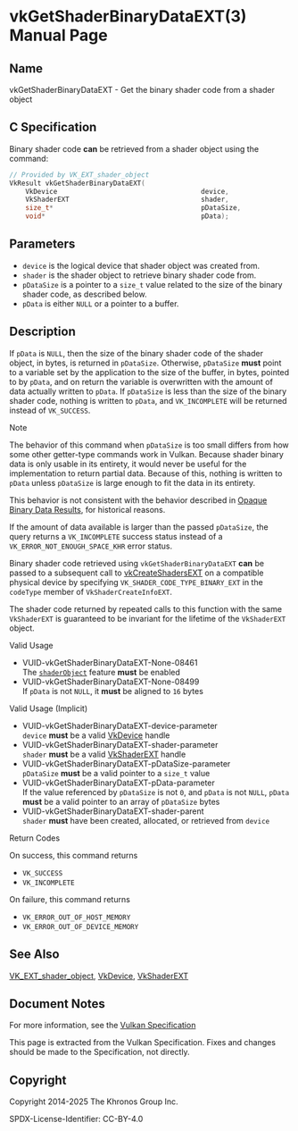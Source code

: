 # vkGetShaderBinaryDataEXT(3) Manual Page

## Name

vkGetShaderBinaryDataEXT - Get the binary shader code from a shader object



## [](#_c_specification)C Specification

Binary shader code **can** be retrieved from a shader object using the command:

```c++
// Provided by VK_EXT_shader_object
VkResult vkGetShaderBinaryDataEXT(
    VkDevice                                    device,
    VkShaderEXT                                 shader,
    size_t*                                     pDataSize,
    void*                                       pData);
```

## [](#_parameters)Parameters

- `device` is the logical device that shader object was created from.
- `shader` is the shader object to retrieve binary shader code from.
- `pDataSize` is a pointer to a `size_t` value related to the size of the binary shader code, as described below.
- `pData` is either `NULL` or a pointer to a buffer.

## [](#_description)Description

If `pData` is `NULL`, then the size of the binary shader code of the shader object, in bytes, is returned in `pDataSize`. Otherwise, `pDataSize` **must** point to a variable set by the application to the size of the buffer, in bytes, pointed to by `pData`, and on return the variable is overwritten with the amount of data actually written to `pData`. If `pDataSize` is less than the size of the binary shader code, nothing is written to `pData`, and `VK_INCOMPLETE` will be returned instead of `VK_SUCCESS`.

Note

The behavior of this command when `pDataSize` is too small differs from how some other getter-type commands work in Vulkan. Because shader binary data is only usable in its entirety, it would never be useful for the implementation to return partial data. Because of this, nothing is written to `pData` unless `pDataSize` is large enough to fit the data in its entirety.

This behavior is not consistent with the behavior described in [Opaque Binary Data Results](https://registry.khronos.org/vulkan/specs/latest/html/vkspec.html#fundamentals-binaryresults), for historical reasons.

If the amount of data available is larger than the passed `pDataSize`, the query returns a `VK_INCOMPLETE` success status instead of a `VK_ERROR_NOT_ENOUGH_SPACE_KHR` error status.

Binary shader code retrieved using `vkGetShaderBinaryDataEXT` **can** be passed to a subsequent call to [vkCreateShadersEXT](https://registry.khronos.org/vulkan/specs/latest/man/html/vkCreateShadersEXT.html) on a compatible physical device by specifying `VK_SHADER_CODE_TYPE_BINARY_EXT` in the `codeType` member of `VkShaderCreateInfoEXT`.

The shader code returned by repeated calls to this function with the same `VkShaderEXT` is guaranteed to be invariant for the lifetime of the `VkShaderEXT` object.

Valid Usage

- [](#VUID-vkGetShaderBinaryDataEXT-None-08461)VUID-vkGetShaderBinaryDataEXT-None-08461  
  The [`shaderObject`](https://registry.khronos.org/vulkan/specs/latest/html/vkspec.html#features-shaderObject) feature **must** be enabled
- [](#VUID-vkGetShaderBinaryDataEXT-None-08499)VUID-vkGetShaderBinaryDataEXT-None-08499  
  If `pData` is not `NULL`, it **must** be aligned to `16` bytes

Valid Usage (Implicit)

- [](#VUID-vkGetShaderBinaryDataEXT-device-parameter)VUID-vkGetShaderBinaryDataEXT-device-parameter  
  `device` **must** be a valid [VkDevice](https://registry.khronos.org/vulkan/specs/latest/man/html/VkDevice.html) handle
- [](#VUID-vkGetShaderBinaryDataEXT-shader-parameter)VUID-vkGetShaderBinaryDataEXT-shader-parameter  
  `shader` **must** be a valid [VkShaderEXT](https://registry.khronos.org/vulkan/specs/latest/man/html/VkShaderEXT.html) handle
- [](#VUID-vkGetShaderBinaryDataEXT-pDataSize-parameter)VUID-vkGetShaderBinaryDataEXT-pDataSize-parameter  
  `pDataSize` **must** be a valid pointer to a `size_t` value
- [](#VUID-vkGetShaderBinaryDataEXT-pData-parameter)VUID-vkGetShaderBinaryDataEXT-pData-parameter  
  If the value referenced by `pDataSize` is not `0`, and `pData` is not `NULL`, `pData` **must** be a valid pointer to an array of `pDataSize` bytes
- [](#VUID-vkGetShaderBinaryDataEXT-shader-parent)VUID-vkGetShaderBinaryDataEXT-shader-parent  
  `shader` **must** have been created, allocated, or retrieved from `device`

Return Codes

On success, this command returns

- `VK_SUCCESS`
- `VK_INCOMPLETE`

On failure, this command returns

- `VK_ERROR_OUT_OF_HOST_MEMORY`
- `VK_ERROR_OUT_OF_DEVICE_MEMORY`

## [](#_see_also)See Also

[VK\_EXT\_shader\_object](https://registry.khronos.org/vulkan/specs/latest/man/html/VK_EXT_shader_object.html), [VkDevice](https://registry.khronos.org/vulkan/specs/latest/man/html/VkDevice.html), [VkShaderEXT](https://registry.khronos.org/vulkan/specs/latest/man/html/VkShaderEXT.html)

## [](#_document_notes)Document Notes

For more information, see the [Vulkan Specification](https://registry.khronos.org/vulkan/specs/latest/html/vkspec.html#vkGetShaderBinaryDataEXT)

This page is extracted from the Vulkan Specification. Fixes and changes should be made to the Specification, not directly.

## [](#_copyright)Copyright

Copyright 2014-2025 The Khronos Group Inc.

SPDX-License-Identifier: CC-BY-4.0